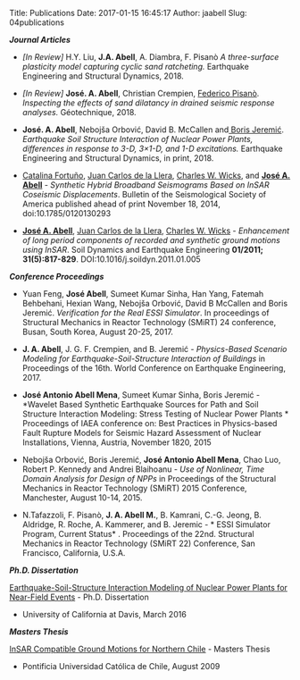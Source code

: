 Title: Publications
Date: 2017-01-15 16:45:17
Author: jaabell
Slug: 04publications

***Journal Articles***

- *[In Review]* H.Y. Liu, **J.A. Abell**, A. Diambra, F. Pisanò *A three-surface plasticity model capturing cyclic sand ratcheting.* Earthquake Engineering and Structural Dynamics,  2018.

-  *[In Review]* **José. A. Abell**, Christian Crempien, [Federico Pisanò][Fede]. *Inspecting the effects of sand dilatancy in drained seismic response analyses.* Géotechnique, 2018.

-  **José. A. Abell**, Nebojša Orbović, David B. McCallen and[ Boris Jeremić][Boris]. *Earthquake Soil Structure Interaction of Nuclear Power Plants, differences in response to 3-D, 3×1-D, and 1-D excitations.* Earthquake Engineering and Structural Dynamics, in print, 2018.

-   [Catalina Fortuño][], [Juan Carlos de la Llera][], [Charles W. Wicks][], and **[José A. Abell][]** - *Synthetic Hybrid Broadband Seismograms Based on InSAR Coseismic Displacements*. Bulletin of the Seismological Society of America published ahead of print November 18, 2014, doi:10.1785/0120130293

-   **[José A. Abell][]**, [Juan Carlos de la Llera][], [Charles W. Wicks][] - *Enhancement of long period components of recorded and synthetic ground motions using InSAR*. Soil Dynamics and Earthquake Engineering **01/2011; 31(5):817-829**. DOI:10.1016/j.soildyn.2011.01.005


***Conference Proceedings***

- Yuan Feng, **José Abell**, Sumeet Kumar Sinha, Han Yang, Fatemah Behbehani, Hexian Wang, Nebojša Orbović, David B McCallen and Boris Jeremić. *Verification for the Real ESSI Simulator*. In proceedings of Structural Mechanics in Reactor Technology (SMiRT) 24 conference, Busan, South Korea, August 20-25, 2017.

- **J. A. Abell**, J. G. F. Crempien, and B. Jeremić - *Physics-Based Scenario Modeling for Earthquake-Soil-Structure Interaction of Buildings* in Proceedings of the 16th. World Conference on Earthquake Engineering, 2017.

-  **José Antonio Abell Mena**, Sumeet Kumar Sinha, Boris Jeremić - *Wavelet Based Synthetic Earthquake Sources for Path and Soil Structure Interaction Modeling: Stress Testing of Nuclear Power Plants * Proceedings of IAEA conference on: Best Practices in Physics-based Fault Rupture Models for Seismic Hazard Assessment of Nuclear Installations, Vienna, Austria, November 1820, 2015

- Nebojša Orbović, Boris Jeremić, **José Antonio Abell Mena**, Chao Luo, Robert P. Kennedy and Andrei Blaihoanu - *Use of Nonlinear, Time Domain Analysis for Design of NPPs* in Proceedings of the Structural Mechanics in Reactor Technology (SMiRT) 2015 Conference, Manchester, August 10-14, 2015.

-   N.Tafazzoli, F. Pisanò, **J. A. Abell M.**, B. Kamrani, C.-G. Jeong, B. Aldridge, R. Roche, A. Kammerer, and B. Jeremic - * ESSI Simulator Program, Current Status* . Proceedings of the 22nd. Structural Mechanics in Reactor Technology (SMiRT 22) Conference, San Francisco, California, U.S.A. 

***Ph.D. Dissertation***

[Earthquake-Soil-Structure Interaction Modeling of Nuclear Power Plants for Near-Field Events][] - Ph.D. Dissertation
- University of California at Davis, March 2016

***Masters Thesis***

[InSAR Compatible Ground Motions for Northern Chile][]  - Masters Thesis
- Pontificia Universidad Católica de Chile, August 2009


  [José A. Abell]: https://www.researchgate.net/researcher/2024071206_Jose_A_Abell/
    "José A. Abell"
  [Juan Carlos de la Llera]: https://www.researchgate.net/researcher/58984602_Juan_Carlos_de_la_Llera/
    "Juan Carlos de la Llera"
  [Charles W. Wicks]: https://www.researchgate.net/researcher/2023911886_Charles_W_Wicks/
    "Charles W. Wicks"
  [Catalina Fortuño]: http://www.researchgate.net/profile/Catalina_Fortuno
  [InSAR Compatible Ground Motions for Northern Chile]: https://www.google.com/url?sa=t&rct=j&q=&esrc=s&source=web&cd=1&ved=0CDEQFjAA&url=http%3A%2F%2Frepositorio.uc.cl%2Fxmlui%2Fbitstream%2Fhandle%2F123456789%2F1361%2F530502.pdf%3Fsequence%3D1&ei=ml5DUpydEYrsiQLwkYCgBQ&usg=AFQjCNFeYk9L7MuTKpYj0U1Qu9Kg4hY7Ww&sig2=qjOobpxRQuOcvlljvLmOxg
  [Earthquake-Soil-Structure Interaction Modeling of Nuclear Power Plants for Near-Field Events]: https://www.dropbox.com/s/bgnqt9wj0nm8ru4/Abell%20-%202016%20-%20Earthquake-Soil-Structure%20Interaction%20Modeling%20of%20Nuclear%20Power%20Plants%20for%20Near-Field%20Events.pdf?dl=0
  [Fede]: https://online-learning.tudelft.nl/instructors/federico-pisano/
  [Boris]: http://sokocalo.engr.ucdavis.edu/~jeremic/Bib_WWW.html